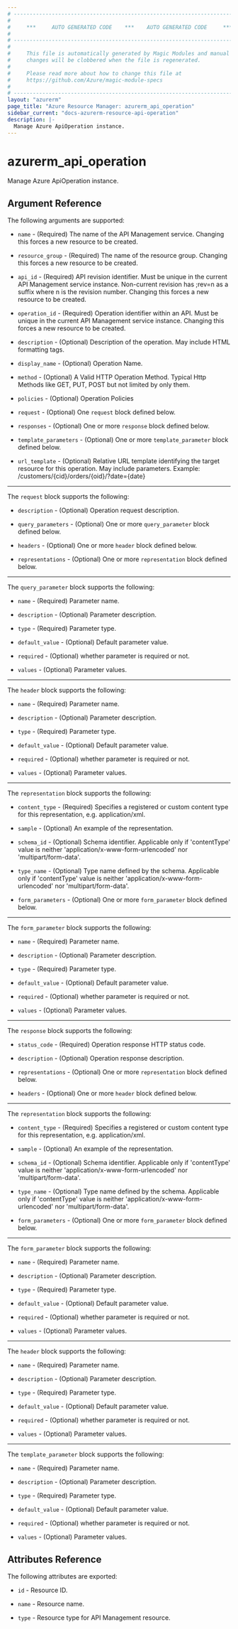```yaml
---
# ----------------------------------------------------------------------------
#
#     ***     AUTO GENERATED CODE    ***    AUTO GENERATED CODE     ***
#
# ----------------------------------------------------------------------------
#
#     This file is automatically generated by Magic Modules and manual
#     changes will be clobbered when the file is regenerated.
#
#     Please read more about how to change this file at
#     https://github.com/Azure/magic-module-specs
#
# ----------------------------------------------------------------------------
layout: "azurerm"
page_title: "Azure Resource Manager: azurerm_api_operation"
sidebar_current: "docs-azurerm-resource-api-operation"
description: |-
  Manage Azure ApiOperation instance.
---
```


# azurerm_api_operation

Manage Azure ApiOperation instance.


## Argument Reference

The following arguments are supported:

* `name` - (Required) The name of the API Management service. Changing this forces a new resource to be created.

* `resource_group` - (Required) The name of the resource group. Changing this forces a new resource to be created.

* `api_id` - (Required) API revision identifier. Must be unique in the current API Management service instance. Non-current revision has ;rev=n as a suffix where n is the revision number. Changing this forces a new resource to be created.

* `operation_id` - (Required) Operation identifier within an API. Must be unique in the current API Management service instance. Changing this forces a new resource to be created.

* `description` - (Optional) Description of the operation. May include HTML formatting tags.

* `display_name` - (Optional) Operation Name.

* `method` - (Optional) A Valid HTTP Operation Method. Typical Http Methods like GET, PUT, POST but not limited by only them.

* `policies` - (Optional) Operation Policies

* `request` - (Optional) One `request` block defined below.

* `responses` - (Optional) One or more `response` block defined below.

* `template_parameters` - (Optional) One or more `template_parameter` block defined below.

* `url_template` - (Optional) Relative URL template identifying the target resource for this operation. May include parameters. Example: /customers/{cid}/orders/{oid}/?date={date}

---

The `request` block supports the following:

* `description` - (Optional) Operation request description.

* `query_parameters` - (Optional) One or more `query_parameter` block defined below.

* `headers` - (Optional) One or more `header` block defined below.

* `representations` - (Optional) One or more `representation` block defined below.


---

The `query_parameter` block supports the following:

* `name` - (Required) Parameter name.

* `description` - (Optional) Parameter description.

* `type` - (Required) Parameter type.

* `default_value` - (Optional) Default parameter value.

* `required` - (Optional) whether parameter is required or not.

* `values` - (Optional) Parameter values.

---

The `header` block supports the following:

* `name` - (Required) Parameter name.

* `description` - (Optional) Parameter description.

* `type` - (Required) Parameter type.

* `default_value` - (Optional) Default parameter value.

* `required` - (Optional) whether parameter is required or not.

* `values` - (Optional) Parameter values.

---

The `representation` block supports the following:

* `content_type` - (Required) Specifies a registered or custom content type for this representation, e.g. application/xml.

* `sample` - (Optional) An example of the representation.

* `schema_id` - (Optional) Schema identifier. Applicable only if 'contentType' value is neither 'application/x-www-form-urlencoded' nor 'multipart/form-data'.

* `type_name` - (Optional) Type name defined by the schema. Applicable only if 'contentType' value is neither 'application/x-www-form-urlencoded' nor 'multipart/form-data'.

* `form_parameters` - (Optional) One or more `form_parameter` block defined below.


---

The `form_parameter` block supports the following:

* `name` - (Required) Parameter name.

* `description` - (Optional) Parameter description.

* `type` - (Required) Parameter type.

* `default_value` - (Optional) Default parameter value.

* `required` - (Optional) whether parameter is required or not.

* `values` - (Optional) Parameter values.

---

The `response` block supports the following:

* `status_code` - (Required) Operation response HTTP status code.

* `description` - (Optional) Operation response description.

* `representations` - (Optional) One or more `representation` block defined below.

* `headers` - (Optional) One or more `header` block defined below.


---

The `representation` block supports the following:

* `content_type` - (Required) Specifies a registered or custom content type for this representation, e.g. application/xml.

* `sample` - (Optional) An example of the representation.

* `schema_id` - (Optional) Schema identifier. Applicable only if 'contentType' value is neither 'application/x-www-form-urlencoded' nor 'multipart/form-data'.

* `type_name` - (Optional) Type name defined by the schema. Applicable only if 'contentType' value is neither 'application/x-www-form-urlencoded' nor 'multipart/form-data'.

* `form_parameters` - (Optional) One or more `form_parameter` block defined below.


---

The `form_parameter` block supports the following:

* `name` - (Required) Parameter name.

* `description` - (Optional) Parameter description.

* `type` - (Required) Parameter type.

* `default_value` - (Optional) Default parameter value.

* `required` - (Optional) whether parameter is required or not.

* `values` - (Optional) Parameter values.

---

The `header` block supports the following:

* `name` - (Required) Parameter name.

* `description` - (Optional) Parameter description.

* `type` - (Required) Parameter type.

* `default_value` - (Optional) Default parameter value.

* `required` - (Optional) whether parameter is required or not.

* `values` - (Optional) Parameter values.

---

The `template_parameter` block supports the following:

* `name` - (Required) Parameter name.

* `description` - (Optional) Parameter description.

* `type` - (Required) Parameter type.

* `default_value` - (Optional) Default parameter value.

* `required` - (Optional) whether parameter is required or not.

* `values` - (Optional) Parameter values.

## Attributes Reference

The following attributes are exported:

* `id` - Resource ID.

* `name` - Resource name.

* `type` - Resource type for API Management resource.
